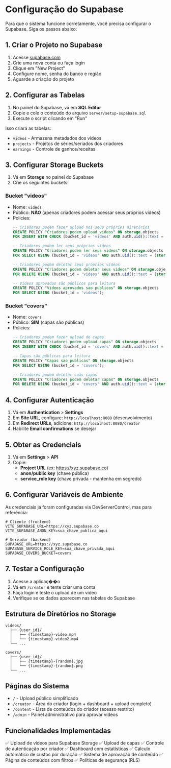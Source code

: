 # Configuração do Supabase

Para que o sistema funcione corretamente, você precisa configurar o Supabase. Siga os passos abaixo:

## 1. Criar o Projeto no Supabase

1. Acesse [supabase.com](https://supabase.com)
2. Crie uma nova conta ou faça login
3. Clique em "New Project"
4. Configure nome, senha do banco e região
5. Aguarde a criação do projeto

## 2. Configurar as Tabelas

1. No painel do Supabase, vá em **SQL Editor**
2. Copie e cole o conteúdo do arquivo `server/setup-supabase.sql`
3. Execute o script clicando em "Run"

Isso criará as tabelas:
- `videos` - Armazena metadados dos vídeos
- `projects` - Projetos de séries/seriados dos criadores
- `earnings` - Controle de ganhos/receitas

## 3. Configurar Storage Buckets

1. Vá em **Storage** no painel do Supabase
2. Crie os seguintes buckets:

### Bucket "videos"
- Nome: `videos`
- Público: **NÃO** (apenas criadores podem acessar seus próprios vídeos)
- Policies:
  ```sql
  -- Criadores podem fazer upload nos seus próprios diretórios
  CREATE POLICY "Criadores podem upload videos" ON storage.objects
  FOR INSERT WITH CHECK (bucket_id = 'videos' AND auth.uid()::text = (storage.foldername(name))[1]);
  
  -- Criadores podem ler seus próprios vídeos
  CREATE POLICY "Criadores podem ler seus videos" ON storage.objects
  FOR SELECT USING (bucket_id = 'videos' AND auth.uid()::text = (storage.foldername(name))[1]);
  
  -- Criadores podem deletar seus próprios vídeos
  CREATE POLICY "Criadores podem deletar seus videos" ON storage.objects
  FOR DELETE USING (bucket_id = 'videos' AND auth.uid()::text = (storage.foldername(name))[1]);
  
  -- Vídeos aprovados são públicos para leitura
  CREATE POLICY "Videos aprovados sao publicos" ON storage.objects
  FOR SELECT USING (bucket_id = 'videos');
  ```

### Bucket "covers"
- Nome: `covers`
- Público: **SIM** (capas são públicas)
- Policies:
  ```sql
  -- Criadores podem fazer upload de capas
  CREATE POLICY "Criadores podem upload capas" ON storage.objects
  FOR INSERT WITH CHECK (bucket_id = 'covers' AND auth.uid()::text = (storage.foldername(name))[1]);
  
  -- Capas são públicas para leitura
  CREATE POLICY "Capas sao publicas" ON storage.objects
  FOR SELECT USING (bucket_id = 'covers');
  
  -- Criadores podem deletar suas capas
  CREATE POLICY "Criadores podem deletar capas" ON storage.objects
  FOR DELETE USING (bucket_id = 'covers' AND auth.uid()::text = (storage.foldername(name))[1]);
  ```

## 4. Configurar Autenticação

1. Vá em **Authentication** > **Settings**
2. Em **Site URL**, configure: `http://localhost:8080` (desenvolvimento)
3. Em **Redirect URLs**, adicione: `http://localhost:8080/creator`
4. Habilite **Email confirmations** se desejar

## 5. Obter as Credenciais

1. Vá em **Settings** > **API**
2. Copie:
   - **Project URL** (ex: https://xyz.supabase.co)
   - **anon/public key** (chave pública)
   - **service_role key** (chave privada - mantenha em segredo)

## 6. Configurar Variáveis de Ambiente

As credenciais já foram configuradas via DevServerControl, mas para referência:

```env
# Cliente (frontend)
VITE_SUPABASE_URL=https://xyz.supabase.co
VITE_SUPABASE_ANON_KEY=sua_chave_publica_aqui

# Servidor (backend)
SUPABASE_URL=https://xyz.supabase.co
SUPABASE_SERVICE_ROLE_KEY=sua_chave_privada_aqui
SUPABASE_COVERS_BUCKET=covers
```

## 7. Testar a Configuração

1. Acesse a aplicaç��o
2. Vá em `/creator` e tente criar uma conta
3. Faça login e teste o upload de um vídeo
4. Verifique se os dados aparecem nas tabelas do Supabase

## Estrutura de Diretórios no Storage

```
videos/
  ├── {user_id}/
  │   ├── {timestamp}-video.mp4
  │   └── {timestamp}-video2.mp4
  └── ...

covers/
  ├── {user_id}/
  │   ├── {timestamp}-{random}.jpg
  │   └── {timestamp}-{random}.png
  └── ...
```

## Páginas do Sistema

- `/` - Upload público simplificado
- `/creator` - Área do criador (login + dashboard + upload completo)
- `/content` - Lista de conteúdos do criador (acesso restrito)
- `/admin` - Painel administrativo para aprovar vídeos

## Funcionalidades Implementadas

✅ Upload de vídeos para Supabase Storage
✅ Upload de capas
✅ Controle de autenticação por criador
✅ Dashboard com estatísticas
✅ Cálculo automático de custos por duração
✅ Sistema de aprovação de conteúdo
✅ Página de conteúdos com filtros
✅ Políticas de segurança (RLS)

